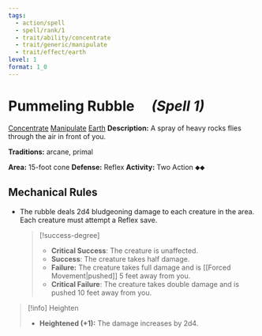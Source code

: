 ```yaml
---
tags:
  - action/spell
  - spell/rank/1
  - trait/ability/concentrate
  - trait/generic/manipulate
  - trait/effect/earth
level: 1
format: 1_0
---
```

# Pummeling Rubble [](#Actions "Two-Action") &emsp;*(Spell 1)*

[Concentrate](Concentrate.md "Action & Ability Trait") [Manipulate](Manipulate.md "General Trait") [Earth](Earth.md "Effect Trait") 
**Description:** A spray of heavy rocks flies through the air in front of you.

**Traditions:** arcane, primal 

**Area:** 15-foot cone
**Defense:** Reflex
**Activity:** Two Action ⬥⬥

## Mechanical Rules

- The rubble deals 2d4 bludgeoning damage to each creature in the area. Each creature must attempt a Reflex save.
  > [!success-degree]
  > - **Critical Success**: The creature is unaffected.  
  > - **Success**: The creature takes half damage.
  > - **Failure:** The creature takes full damage and is [[Forced Movement|pushed]] 5 feet away from you.
  > - **Critical Failure**: The creature takes double damage and is pushed 10 feet away from you.
  
> [!info] Heighten
>- **Heightened (+1):** The damage increases by 2d4.